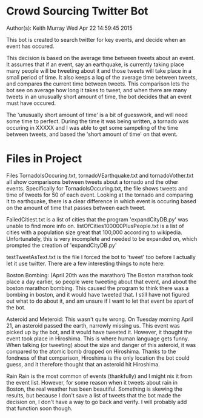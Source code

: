 Crowd Sourcing Twitter Bot
==========================

Author(s): Keith Murray
Wed Apr 22 14:59:45 2015

This bot is created to search twitter for key events, and 
decide when an event has occured.

This decision is based on the average time between tweets 
about an event. It assumes that if an event, say an earthquake,
is currently taking place many people will be tweeting about 
it and those tweets will take place in a small period of time.
It also keeps a log of the average time between tweets, and 
compares the current time between tweets. This comparison lets
the bot see on average how long it takes to tweet, and when 
there are many tweets in an unusually short amount of time, the
bot decides that an event must have occured.

The 'unusually short amount of time' is a bit of guesswork, and
will need some time to perfect. During the time it was being written,
a tornado was occuring in XXXXX and I was able to get some sampeling
of the time between tweets, and based the 'short amount of time' on
that event. 


Files in Project
================
Files TornadoIsOccuring.txt, tornadoVEarthquake.txt and
tornadoVother.txt all show comparisons between tweets about a tornado
and the other events.
Specifically for TornadoIsOccuring.txt, the file shows tweets and 
time of tweets for 50 of each event. Looking at the tornado and 
comparing it to earthquake, there is a clear difference in which 
event is occuring based on the amount of time that passes between 
each tweet. 

FailedCitiest.txt is a list of cities that the program 
'expandCityDB.py' was unable to find more info on. 
listOfCities100000PlusPeople.txt is a list of cities with a population
size great that 100,000 according to wikipedia. Unfortunately, this is
very incomplete and needed to be expanded on, which prompted the 
creation of 'expandCityDB.py'

testTweetAsText.txt is the file I forced the bot to 'tweet' too before
I actually let it use twitter. There are a few interesting things to 
note here: 

  Boston Bombing: (April 20th was the marathon)
  The Boston marathon took place a day earlier, so people were tweeting
  about that event, and about the boston marathon bombing. This caused
  the program to think there was a bombing in boston, and it would have
  tweeted that. I still have not figured out what to do about it, and
  am unsure if I want to let that event be apart of the bot.

  Asteroid and Meteroid:
  This wasn't quite wrong. On Tuesday morning April 21, an asteroid 
  passed the earth, narrowly missing us. This event was picked up by
  the bot, and it would have tweeted it. However, it thought the event
  took place in Hiroshima. This is where human language gets funny. 
  When talking (or tweeting) about the size and danger of this 
  asteroid, it was compared to the atomic bomb dropped on Hiroshima. 
  Thanks to the fondness of that comparison, Hiroshima is the only 
  location the bot could guess, and it therefore thought that an 
  asteroid hit Hiroshima.

  Rain
  Rain is the most common of events (thankfully) and I might nix it 
  from the event list. However, for some reason when it tweets about 
  rain in Boston, the real weather has been beautiful. Something is
  skewing the results, but because I don't save a list of tweets that
  the bot made the decision on, I don't have a way to go back and 
  verify. I will probably add that function soon though. 


